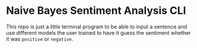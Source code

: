# Naive Bayes Sentiment Analysis CLI

This repo is just a little terminal program to be able to input a sentence and use different models the user trained to have it guess the sentiment whether it was `positive` or `negative`.
